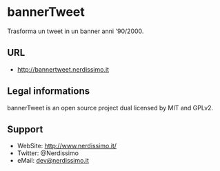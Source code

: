 # bannerTweet

Trasforma un tweet in un banner anni '90/2000.


## URL

* http://bannertweet.nerdissimo.it


## Legal informations

bannerTweet is an open source project dual licensed by MIT and GPLv2.


## Support

* WebSite: http://www.nerdissimo.it/
* Twitter: @Nerdissimo
* eMail: dev@nerdissimo.it